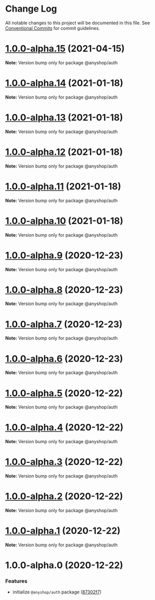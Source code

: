 # Change Log

All notable changes to this project will be documented in this file.
See [Conventional Commits](https://conventionalcommits.org) for commit guidelines.

# [1.0.0-alpha.15](https://github.com/alazes/anyshop-framework/compare/@anyshop/auth@1.0.0-alpha.14...@anyshop/auth@1.0.0-alpha.15) (2021-04-15)

**Note:** Version bump only for package @anyshop/auth

# [1.0.0-alpha.14](https://github.com/alazes/anyshop-framework/compare/@anyshop/auth@1.0.0-alpha.13...@anyshop/auth@1.0.0-alpha.14) (2021-01-18)

**Note:** Version bump only for package @anyshop/auth

# [1.0.0-alpha.13](https://github.com/alazes/anyshop-framework/compare/@anyshop/auth@1.0.0-alpha.12...@anyshop/auth@1.0.0-alpha.13) (2021-01-18)

**Note:** Version bump only for package @anyshop/auth

# [1.0.0-alpha.12](https://github.com/alazes/anyshop-framework/compare/@anyshop/auth@1.0.0-alpha.11...@anyshop/auth@1.0.0-alpha.12) (2021-01-18)

**Note:** Version bump only for package @anyshop/auth

# [1.0.0-alpha.11](https://github.com/alazes/anyshop-framework/compare/@anyshop/auth@1.0.0-alpha.10...@anyshop/auth@1.0.0-alpha.11) (2021-01-18)

**Note:** Version bump only for package @anyshop/auth

# [1.0.0-alpha.10](https://github.com/alazes/anyshop-framework/compare/@anyshop/auth@1.0.0-alpha.9...@anyshop/auth@1.0.0-alpha.10) (2021-01-18)

**Note:** Version bump only for package @anyshop/auth

# [1.0.0-alpha.9](https://github.com/alazes/anyshop-framework/compare/@anyshop/auth@1.0.0-alpha.8...@anyshop/auth@1.0.0-alpha.9) (2020-12-23)

**Note:** Version bump only for package @anyshop/auth

# [1.0.0-alpha.8](https://github.com/alazes/anyshop-framework/compare/@anyshop/auth@1.0.0-alpha.7...@anyshop/auth@1.0.0-alpha.8) (2020-12-23)

**Note:** Version bump only for package @anyshop/auth

# [1.0.0-alpha.7](https://github.com/alazes/anyshop-framework/compare/@anyshop/auth@1.0.0-alpha.6...@anyshop/auth@1.0.0-alpha.7) (2020-12-23)

**Note:** Version bump only for package @anyshop/auth

# [1.0.0-alpha.6](https://github.com/alazes/anyshop-framework/compare/@anyshop/auth@1.0.0-alpha.5...@anyshop/auth@1.0.0-alpha.6) (2020-12-23)

**Note:** Version bump only for package @anyshop/auth

# [1.0.0-alpha.5](https://github.com/alazes/anyshop-framework/compare/@anyshop/auth@1.0.0-alpha.4...@anyshop/auth@1.0.0-alpha.5) (2020-12-22)

**Note:** Version bump only for package @anyshop/auth

# [1.0.0-alpha.4](https://github.com/alazes/anyshop-framework/compare/@anyshop/auth@1.0.0-alpha.3...@anyshop/auth@1.0.0-alpha.4) (2020-12-22)

**Note:** Version bump only for package @anyshop/auth

# [1.0.0-alpha.3](https://github.com/alazes/anyshop-framework/compare/@anyshop/auth@1.0.0-alpha.2...@anyshop/auth@1.0.0-alpha.3) (2020-12-22)

**Note:** Version bump only for package @anyshop/auth

# [1.0.0-alpha.2](https://github.com/alazes/anyshop-framework/compare/@anyshop/auth@1.0.0-alpha.1...@anyshop/auth@1.0.0-alpha.2) (2020-12-22)

**Note:** Version bump only for package @anyshop/auth

# [1.0.0-alpha.1](https://github.com/alazes/anyshop-framework/compare/@anyshop/auth@1.0.0-alpha.0...@anyshop/auth@1.0.0-alpha.1) (2020-12-22)

**Note:** Version bump only for package @anyshop/auth

# 1.0.0-alpha.0 (2020-12-22)

### Features

- initialize `@anyshop/auth` package ([87302f7](https://github.com/alazes/anyshop-framework/commit/87302f7e63dcbb0569ed1779dededf6c24de2c29))

